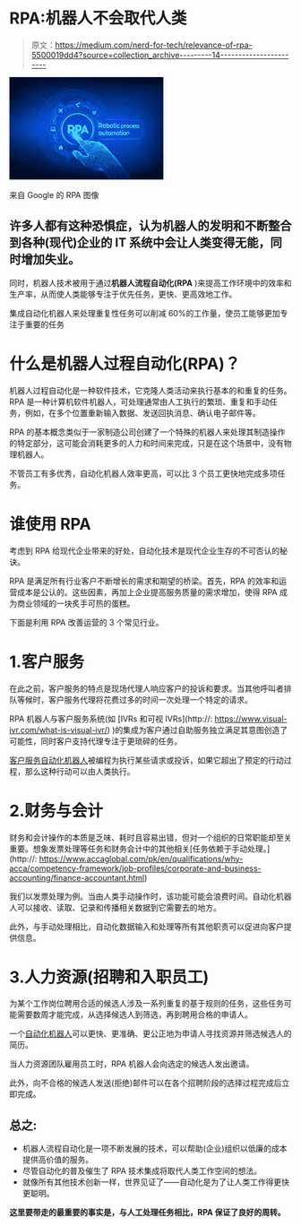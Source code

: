 # RPA:机器人不会取代人类

> 原文：<https://medium.com/nerd-for-tech/relevance-of-rpa-5500019dd4?source=collection_archive---------14----------------------->

![](img/4f61f2f48b669562ad9bf956905d0b39.png)

来自 Google 的 RPA 图像

## 许多人都有这种恐惧症，认为机器人的发明和不断整合到各种(现代)企业的 IT 系统中会让人类变得无能，同时增加失业。

同时，机器人技术被用于通过**机器人流程自动化(RPA** )来提高工作环境中的效率和生产率，从而使人类能够专注于优先任务，更快、更高效地工作。

集成自动化机器人来处理重复性任务可以削减 60%的工作量，使员工能够更加专注于重要的任务

# 什么是机器人过程自动化(RPA)？

机器人过程自动化是一种软件技术，它克隆人类活动来执行基本的和重复的任务。RPA 是一种计算机软件机器人，可处理通常由人工执行的繁琐、重复和手动任务，例如，在多个位置重新输入数据、发送回执消息、确认电子邮件等。

RPA 的基本概念类似于一家制造公司创建了一个特殊的机器人来处理其制造操作的特定部分，这可能会消耗更多的人力和时间来完成，只是在这个场景中，没有物理机器人。

不管员工有多优秀，自动化机器人效率更高，可以比 3 个员工更快地完成多项任务。

# 谁使用 RPA

考虑到 RPA 给现代企业带来的好处，自动化技术是现代企业生存的不可否认的秘诀。

RPA 是满足所有行业客户不断增长的需求和期望的桥梁。首先，RPA 的效率和运营成本是公认的。这些因素，再加上企业提高服务质量的需求增加，使得 RPA 成为商业领域的一块炙手可热的蛋糕。

下面是利用 RPA 改善运营的 3 个常见行业。

# 1.客户服务

在此之前，客户服务的特点是现场代理人响应客户的投诉和要求。当其他呼叫者排队等候时，客户服务代理将花费过多的时间一次处理一个特定的请求。

RPA 机器人与客户服务系统(如 [IVRs 和可视 IVRs](http://: https://www.visual-ivr.com/what-is-visual-ivr/) )的集成为客户通过自助服务独立满足其意图创造了可能性，同时客户支持代理专注于更琐碎的任务。

[客户服务自动化机器人](https://servisbot.com/customer-service/)被编程为执行某些请求或投诉，如果它超出了预定的行动过程，那么这种行动可以由人类执行。

# 2.财务与会计

财务和会计操作的本质是乏味、耗时且容易出错，但对一个组织的日常职能却至关重要。想象发票处理等任务和财务会计中的其他相关[任务依赖于手动处理。](http://: https://www.accaglobal.com/pk/en/qualifications/why-acca/competency-framework/job-profiles/corporate-and-business-accounting/finance-accountant.html)

我们以发票处理为例。当由人类手动操作时，该功能可能会浪费时间。自动化机器人可以接收、读取、记录和传播相关数据到它需要去的地方。

此外，与手动处理相比，自动化数据输入和处理等所有其他职责可以促进向客户提供信息。

# 3.人力资源(招聘和入职员工)

为某个工作岗位聘用合适的候选人涉及一系列重复的基于规则的任务，这些任务可能需要数周才能完成，从选择候选人到筛选，再到聘用合格的申请人。

一个[自动化机器人](https://electroneek.com/blog/business-insights/robotic-process-automation-in-hr-bots-put-people-first/)可以更快、更准确、更公正地为申请人寻找资源并筛选候选人的简历。

当人力资源团队雇用员工时，RPA 机器人会向选定的候选人发出邀请。

此外，向不合格的候选人发送(拒绝)邮件可以在各个招聘阶段的选择过程完成后立即完成。

## 总之:

*   机器人流程自动化是一项不断发展的技术，可以帮助(企业)组织以低廉的成本提供高价值的服务。
*   尽管自动化的普及催生了 RPA 技术集成将取代人类工作空间的想法。
*   就像所有其他技术创新一样，世界见证了——自动化是为了让人类工作得更快更聪明。

**这里要带走的最重要的事实是，与人工处理任务相比，RPA 保证了良好的周转。**